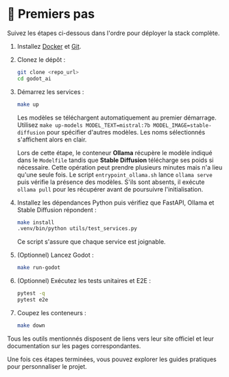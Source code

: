 # 🚀 Premiers pas

Suivez les étapes ci-dessous dans l'ordre pour déployer la stack complète.

1. Installez [Docker](https://docs.docker.com/get-docker/) et [Git](https://git-scm.com/).
2. Clonez le dépôt :
   ```bash
   git clone <repo_url>
   cd godot_ai
   ```
3. Démarrez les services :
   ```bash
   make up
   ```
   Les modèles se téléchargent automatiquement au premier démarrage. Utilisez
   `make up-models MODEL_TEXT=mistral:7b MODEL_IMAGE=stable-diffusion` pour
   spécifier d'autres modèles. Les noms sélectionnés s'affichent alors en clair.

   Lors de cette étape, le conteneur **Ollama** récupère le modèle indiqué dans
   le `Modelfile` tandis que **Stable Diffusion** télécharge ses poids si
   nécessaire. Cette opération peut prendre plusieurs minutes mais n'a lieu
   qu'une seule fois.
   Le script `entrypoint_ollama.sh` lance `ollama serve` puis vérifie la
   présence des modèles. S'ils sont absents, il exécute `ollama pull` pour les
   récupérer avant de poursuivre l'initialisation.
4. Installez les dépendances Python puis vérifiez que FastAPI, Ollama et Stable Diffusion répondent :
   ```bash
   make install
   .venv/bin/python utils/test_services.py
   ```
   Ce script s'assure que chaque service est joignable.
5. (Optionnel) Lancez Godot :
   ```bash
   make run-godot
   ```
6. (Optionnel) Exécutez les tests unitaires et E2E :
   ```bash
   pytest -q
   pytest e2e
   ```
7. Coupez les conteneurs :
   ```bash
   make down
   ```

Tous les outils mentionnés disposent de liens vers leur site officiel et leur documentation sur les pages correspondantes.

Une fois ces étapes terminées, vous pouvez explorer les guides pratiques pour personnaliser le projet.
